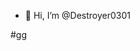 - 👋 Hi, I’m @Destroyer0301

<!---
Destroyer0301/Destroyer0301 is a ✨ special ✨ repository because its `README.md` (this file) appears on your GitHub profile.
You can click the Preview link to take a look at your changes.
--->
#gg
